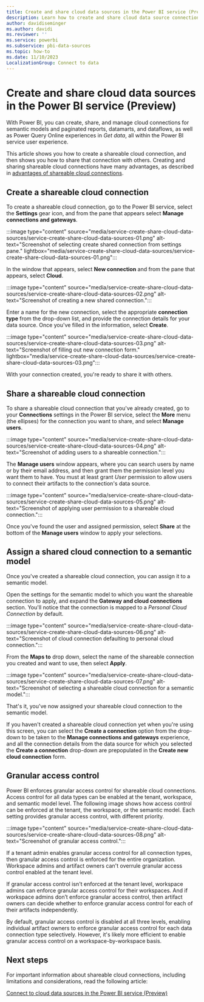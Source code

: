 ```yaml
---
title: Create and share cloud data sources in the Power BI service (Preview)
description: Learn how to create and share cloud data source connections in the Power BI service.
author: davidiseminger
ms.author: davidi
ms.reviewer: ''
ms.service: powerbi
ms.subservice: pbi-data-sources
ms.topic: how-to
ms.date: 11/10/2023
LocalizationGroup: Connect to data
---
```

# Create and share cloud data sources in the Power BI service (Preview)

With Power BI, you can create, share, and manage cloud connections for semantic models and paginated reports, datamarts, and dataflows, as well as Power Query Online experiences in *Get data*, all within the Power BI service user experience.

This article shows you how to create a shareable cloud connection, and then shows you how to share that connection with others. Creating and sharing shareable cloud connections have many advantages, as described in [advantages of shareable cloud connections](service-connect-cloud-data-sources.md#advantages-of-shareable-cloud-connections).


## Create a shareable cloud connection

To create a shareable cloud connection, go to the Power BI service, select the **Settings** gear icon, and from the pane that appears select **Manage connections and gateways**.

:::image type="content" source="media/service-create-share-cloud-data-sources/service-create-share-cloud-data-sources-01.png" alt-text="Screenshot of selecting create shared connection from settings pane." lightbox="media/service-create-share-cloud-data-sources/service-create-share-cloud-data-sources-01.png":::

In the window that appears, select **New connection** and from the pane that appears, select **Cloud**.

:::image type="content" source="media/service-create-share-cloud-data-sources/service-create-share-cloud-data-sources-02.png" alt-text="Screenshot of creating a new shared connection.":::

Enter a name for the new connection, select the appropriate **connection type** from the drop-down list, and provide the connection details for your data source. Once you've filled in the information, select **Create**.

:::image type="content" source="media/service-create-share-cloud-data-sources/service-create-share-cloud-data-sources-03.png" alt-text="Screenshot of filling out new connection form." lightbox="media/service-create-share-cloud-data-sources/service-create-share-cloud-data-sources-03.png":::

With your connection created, you're ready to share it with others.


## Share a shareable cloud connection

To share a shareable cloud connection that you've already created, go to your **Connections** settings in the Power BI service, select the **More** menu (the ellipses) for the connection you want to share, and select **Manage users**.

:::image type="content" source="media/service-create-share-cloud-data-sources/service-create-share-cloud-data-sources-04.png" alt-text="Screenshot of adding users to a shareable connection.":::

The **Manage users** window appears, where you can search users by name or by their email address, and then grant them the permission level you want them to have. You must at least grant *User* permission to allow users to connect their artifacts to the connection's data source.

:::image type="content" source="media/service-create-share-cloud-data-sources/service-create-share-cloud-data-sources-05.png" alt-text="Screenshot of applying user permission to a shareable cloud connection.":::

Once you've found the user and assigned permission, select **Share** at the bottom of the **Manage users** window to apply your selections.


## Assign a shared cloud connection to a semantic model

Once you've created a shareable cloud connection, you can assign it to a semantic model.

Open the settings for the semantic model to which you want the shareable connection to apply, and expand the **Gateway and cloud connections** section. You'll notice that the connection is mapped to a *Personal Cloud Connection* by default.

:::image type="content" source="media/service-create-share-cloud-data-sources/service-create-share-cloud-data-sources-06.png" alt-text="Screenshot of cloud connection defaulting to personal cloud connection.":::

From the **Maps to** drop down, select the name of the shareable connection you created and want to use, then select **Apply**.

:::image type="content" source="media/service-create-share-cloud-data-sources/service-create-share-cloud-data-sources-07.png" alt-text="Screenshot of selecting a shareable cloud connection for a semantic model.":::

That's it, you've now assigned your shareable cloud connection to the semantic model.

If you haven't created a shareable cloud connection yet when you're using this screen, you can select the **Create a connection** option from the drop-down to be taken to the **Manage connections and gateways** experience, and all the connection details from the data source for which you selected the **Create a connection** drop-down are prepopulated in the **Create new cloud connection** form. 

## Granular access control

Power BI enforces granular access control for shareable cloud connections. Access control for all data types can be enabled at the tenant, workspace, and semantic model level. The following image shows how access control can be enforced at the tenant, the workspace, or the semantic model. Each setting provides granular access control, with different priority.

:::image type="content" source="media/service-create-share-cloud-data-sources/service-create-share-cloud-data-sources-08.png" alt-text="Screenshot of granular access control.":::

If a tenant admin enables granular access control for all connection types, then granular access control is enforced for the entire organization. Workspace admins and artifact owners can't overrule granular access control enabled at the tenant level. 

If granular access control isn't enforced at the tenant level, workspace admins can enforce granular access control for their workspaces. And if workspace admins don’t enforce granular access control, then artifact owners can decide whether to enforce granular access control for each of their artifacts independently. 

By default, granular access control is disabled at all three levels, enabling individual artifact owners to enforce granular access control for each data connection type selectively. However, it's likely more efficient to enable granular access control on a workspace-by-workspace basis.



## Next steps

For important information about shareable cloud connections, including limitations and considerations, read the following article:

[Connect to cloud data sources in the Power BI service (Preview)](service-connect-cloud-data-sources.md)